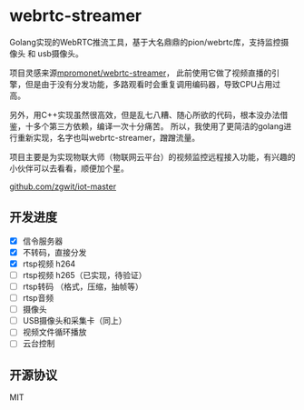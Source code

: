 # webrtc-streamer

Golang实现的WebRTC推流工具，基于大名鼎鼎的pion/webrtc库，支持监控摄像头 和 usb摄像头。

项目灵感来源[mpromonet/webrtc-streamer](https://github.com/mpromonet/webrtc-streamer)，
此前使用它做了视频直播的引擎，但是由于没有分发功能，多路观看时会重复调用编码器，导致CPU占用过高。

另外，用C++实现虽然很高效，但是乱七八糟、随心所欲的代码，根本没办法借鉴，十多个第三方依赖，编译一次十分痛苦。
所以，我使用了更简洁的golang进行重新实现，名字也叫webrtc-streamer，蹭蹭流量。

项目主要是为实现物联大师（物联网云平台）的视频监控远程接入功能，有兴趣的小伙伴可以去看看，顺便加个星。

[github.com/zgwit/iot-master](https://github.com/zgwit/iot-master)

## 开发进度

- [x] 信令服务器
- [x] 不转码，直接分发
- [x] rtsp视频 h264
- [ ] rtsp视频 h265（已实现，待验证）
- [ ] rtsp转码 （格式，压缩，抽帧等）
- [ ] rtsp音频
- [ ] 摄像头
- [ ] USB摄像头和采集卡（同上）
- [ ] 视频文件循环播放
- [ ] 云台控制

## 开源协议

MIT